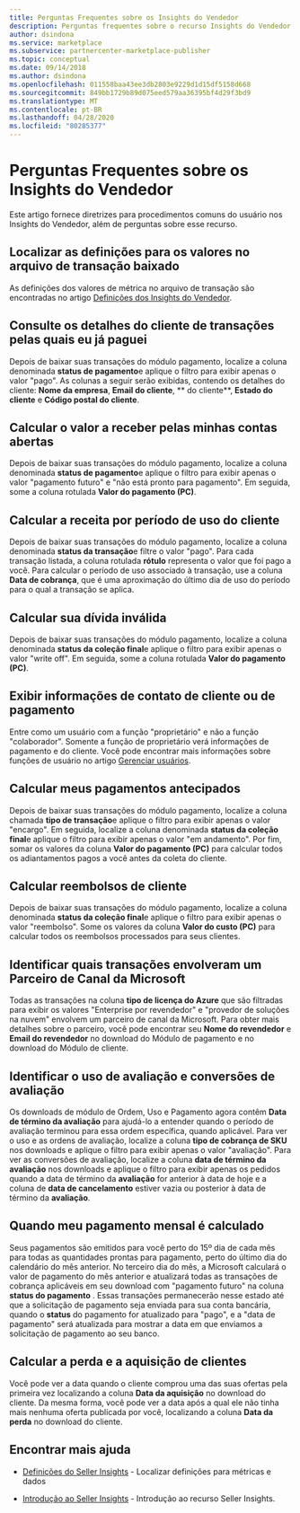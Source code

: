 ```yaml
---
title: Perguntas Frequentes sobre os Insights do Vendedor
description: Perguntas frequentes sobre o recurso Insights do Vendedor do Portal do Cloud Partner.
author: dsindona
ms.service: marketplace
ms.subservice: partnercenter-marketplace-publisher
ms.topic: conceptual
ms.date: 09/14/2018
ms.author: dsindona
ms.openlocfilehash: 011558baa43ee3db2803e9229d1d15df5158d668
ms.sourcegitcommit: 849bb1729b89d075eed579aa36395bf4d29f3bd9
ms.translationtype: MT
ms.contentlocale: pt-BR
ms.lasthandoff: 04/28/2020
ms.locfileid: "80285377"
---
```

<a name="seller-insights-faq"></a>Perguntas Frequentes sobre os Insights do Vendedor
===================

Este artigo fornece diretrizes para procedimentos comuns do usuário nos Insights do Vendedor, além de perguntas sobre esse recurso.


<a name="find-definitions-for-the-values-in-the-downloaded-transaction-file"></a>Localizar as definições para os valores no arquivo de transação baixado
------------------------------------------------------------------

As definições dos valores de métrica no arquivo de transação são encontradas no artigo [Definições dos Insights do Vendedor](./si-insights-definitions-v4.md).


<a name="see-customer-details-of-transactions-for-which-ive-been-paid"></a>Consulte os detalhes do cliente de transações pelas quais eu já paguei
-------------------------------------------------------------

Depois de baixar suas transações do módulo pagamento, localize a coluna denominada **status de pagamento**e aplique o filtro para exibir apenas o valor "pago". As colunas a seguir serão exibidas, contendo os detalhes do cliente: **Nome da empresa**, **Email do cliente**, ** do cliente**, **Estado do cliente** e **Código postal do cliente**.


<a name="calculate-my-open-accounts-receivable"></a>Calcular o valor a receber pelas minhas contas abertas
-------------------------------------

Depois de baixar suas transações do módulo pagamento, localize a coluna denominada **status de pagamento**e aplique o filtro para exibir apenas o valor "pagamento futuro" e "não está pronto para pagamento". Em seguida, some a coluna rotulada **Valor do pagamento (PC)**.


<a name="calculate-revenue-by-customer-usage-period"></a>Calcular a receita por período de uso do cliente
------------------------------------------

Depois de baixar suas transações do módulo pagamento, localize a coluna denominada **status da transação**e filtre o valor "pago".   Para cada transação listada, a coluna rotulada **rótulo** representa o valor que foi pago a você.  Para calcular o período de uso associado à transação, use a coluna **Data de cobrança**, que é uma aproximação do último dia de uso do período para o qual a transação se aplica.


<a name="calculate-your-bad-debt"></a>Calcular sua dívida inválida
---------------------

Depois de baixar suas transações do módulo pagamento, localize a coluna denominada **status da coleção final**e aplique o filtro para exibir apenas o valor "write off". Em seguida, some a coluna rotulada **Valor do pagamento (PC)**.


<a name="view-payout-or-customer-contact-information"></a>Exibir informações de contato de cliente ou de pagamento
-------------------------------------------

Entre como um usuário com a função "proprietário" e não a função "colaborador". Somente a função de proprietário verá informações de pagamento e do cliente. Você pode encontrar mais informações sobre funções de usuário no artigo [Gerenciar usuários](./cloud-partner-portal-manage-users.md).


<a name="calculate-my-advance-payouts"></a>Calcular meus pagamentos antecipados
----------------------------

Depois de baixar suas transações do módulo pagamento, localize a coluna chamada **tipo de transação**e aplique o filtro para exibir apenas o valor "encargo". Em seguida, localize a coluna denominada **status da coleção final**e aplique o filtro para exibir apenas o valor "em andamento". Por fim, somar os valores da coluna **Valor do pagamento (PC)** para calcular todos os adiantamentos pagos a você antes da coleta do cliente.


<a name="calculate-customer-refunds"></a>Calcular reembolsos de cliente
--------------------------

Depois de baixar suas transações do módulo pagamento, localize a coluna denominada **status da coleção final**e aplique o filtro para exibir apenas o valor "reembolso". Some os valores da coluna **Valor do custo (PC)** para calcular todos os reembolsos processados para seus clientes.


<a name="identify-which-transactions-involved-a-microsoft-channel-partner"></a>Identificar quais transações envolveram um Parceiro de Canal da Microsoft
----------------------------------------------------------------

Todas as transações na coluna **tipo de licença do Azure** que são filtradas para exibir os valores "Enterprise por revendedor" e "provedor de soluções na nuvem" envolvem um parceiro de canal da Microsoft. Para obter mais detalhes sobre o parceiro, você pode encontrar seu **Nome do revendedor** e **Email do revendedor** no download do Módulo de pagamento e no download do Módulo de cliente.


<a name="identify-trial-usage-and-trial-conversions"></a>Identificar o uso de avaliação e conversões de avaliação
------------------------------------------

Os downloads de módulo de Ordem, Uso e Pagamento agora contêm **Data de término da avaliação** para ajudá-lo a entender quando o período de avaliação terminou para essa ordem específica, quando aplicável. Para ver o uso e as ordens de avaliação, localize a coluna **tipo de cobrança de SKU** nos downloads e aplique o filtro para exibir apenas o valor "avaliação". Para ver as conversões de avaliação, localize a coluna **data de término da avaliação** nos downloads e aplique o filtro para exibir apenas os pedidos quando a data de término da **avaliação** for anterior à data de hoje e a coluna de **data de cancelamento** estiver vazia ou posterior à data de término da **avaliação**.


<a name="when-is-my-monthly-payout-calculated"></a>Quando meu pagamento mensal é calculado
------------------------------------

Seus pagamentos são emitidos para você perto do 15º dia de cada mês para todas as quantidades prontas para pagamento, perto do último dia do calendário do mês anterior. No terceiro dia do mês, a Microsoft calculará o valor de pagamento do mês anterior e atualizará todas as transações de cobrança aplicáveis em seu download com "pagamento futuro" na coluna **status do pagamento** . Essas transações permanecerão nesse estado até que a solicitação de pagamento seja enviada para sua conta bancária, quando o **status** do pagamento for atualizado para "pago", e a "data de pagamento" será atualizada para mostrar a data em que enviamos a solicitação de pagamento ao seu banco.


<a name="calculate-customer-acquisition-and-loss"></a>Calcular a perda e a aquisição de clientes
---------------------------------------

Você pode ver a data quando o cliente comprou uma das suas ofertas pela primeira vez localizando a coluna **Data da aquisição** no download do cliente. Da mesma forma, você pode ver a data após a qual ele não tinha mais nenhuma oferta publicada por você, localizando a coluna **Data da perda** no download do cliente.


<a name="finding-more-help"></a>Encontrar mais ajuda
-----------------

- [Definições do Seller Insights](./si-insights-definitions-v4.md) - Localizar definições para métricas e dados

- [Introdução ao Seller Insights](./si-getting-started.md) - Introdução ao recurso Seller Insights.

